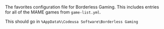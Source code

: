 
The favorites configuration file for Borderless Gaming. This includes entries for all of the MAME games from `game-list.yml`.

This should go in `%AppData%\Codeusa Software\Borderless Gaming`